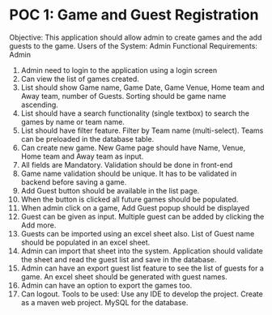 # POC 1: Game and Guest Registration

Objective: This application should allow admin to create games and the add guests to the game.
Users of the System: Admin
Functional Requirements:
Admin
1. Admin need to login to the application using a login screen
2. Can view the list of games created.
3. List should show Game name, Game Date, Game Venue, Home team and Away team, number of Guests. Sorting
should be game name ascending.
4. List should have a search functionality (single textbox) to search the games by name or team name.
5. List should have filter feature. Filter by Team name (multi-select). Teams can be preloaded in the database table.
6. Can create new game. New Game page should have Name, Venue, Home team and Away team as input.
7. All fields are Mandatory. Validation should be done in front-end
8. Game name validation should be unique. It has to be validated in backend before saving a game.
9. Add Guest button should be available in the list page.
10. When the button is clicked all future games should be populated.
11. When admin click on a game, Add Guest popup should be displayed
12. Guest can be given as input. Multiple guest can be added by clicking the Add more.
13. Guests can be imported using an excel sheet also. List of Guest name should be populated in an excel sheet.
14. Admin can import that sheet into the system. Application should validate the sheet and read the guest list and
save in the database.
15. Admin can have an export guest list feature to see the list of guests for a game. An excel sheet should be
generated with guest names.
16. Admin can have an option to export the games too.
17. Can logout.
Tools to be used:
Use any IDE to develop the project.
Create as a maven web project.
MySQL for the database.
